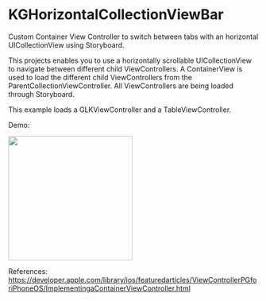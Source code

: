 # KGHorizontalCollectionViewBar
Custom Container View Controller to switch between tabs with an horizontal UICollectionView using Storyboard.

This projects enables you to use a horizontally scrollable UICollectionView to navigate between different child ViewControllers. 
A ContainerView is used to load the different child ViewControllers from the ParentCollectionViewController. All ViewControllers are being loaded through Storyboard.

This example loads a GLKViewController and a TableViewController.

Demo:

<img src="https://cloud.githubusercontent.com/assets/5519740/11259296/cf5ff7b2-8e60-11e5-8124-511a32a47688.gif" width="250">


References:
https://developer.apple.com/library/ios/featuredarticles/ViewControllerPGforiPhoneOS/ImplementingaContainerViewController.html


